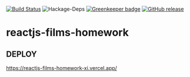 [![Build Status](https://travis-ci.com/halaveika/reactjs-films-homework.svg?branch=master)](https://travis-ci.com/halaveika/reactjs-films-homework)
![Hackage-Deps](https://img.shields.io/hackage-deps/v/lens.svg)
[![Greenkeeper badge](https://badges.greenkeeper.io/halaveika/reactjs-films-homework.svg)](https://greenkeeper.io/)
[![GitHub release](https://img.shields.io/github/release/halaveika/reactjs-films-homework.svg)](https://github.com/halaveika/reactjs-films-homework/releases/latest)

# reactjs-films-homework
## DEPLOY
https://reactjs-films-homework-xi.vercel.app/
